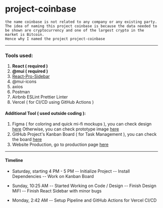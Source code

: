 # project-coinbase

```
the name coinbase is not related to any company or any existing party. 
The idea of naming this project coinbase is because the data needed to be shown are cryptocurrency and one of the largest crypto in the market is Bitcoin.
Hence why I named the project project-coinbase
```

---

### Tools used:

1. **React ( required )**
2. **@mui ( required )**
3. [React-Pro-Sidebar](https://www.npmjs.com/package/react-pro-sidebar)
4. @mui-icons
5. axios
6. Postman
7. Airbnb ESLint Prettier Linter
8. Vercel ( for CI/CD using GitHub Actions )

#### Additional Tool ( used outside coding ):

1. Figma ( for coloring and quick mi-fi mockups ), you can check design [here](https://www.figma.com/file/qPXOFeTqLm5U5rfEQDHbsY/TableBoard?node-id=0%3A1)
   Otherwise, you can check prototype image [here](./MiFI.png)
2. GitHub Project's Kanban Board ( for Task Management ), you can check the board [here](https://github.com/rickyfelix19/project-coinbase/projects/1)
3. Website Production, go to production page [here](https://project-coinbase.vercel.app/)

---

#### Timeline

- Saturday, starting 4 PM - 5 PM
  -- Initialize Project
  -- Install Dependencies
  -- Work on Kanban Board

- Sunday, 10:25 AM
  -- Started Working on Code / Design
  -- Finish Design MiFI
  -- Finish React Sidebar with minor bugs
  
- Monday, 2:42 AM
  -- Setup Pipeline and GitHub Actions for Vercel CI/CD
